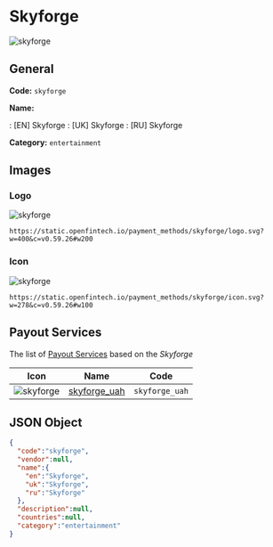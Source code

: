 
# Skyforge 
![skyforge](https://static.openfintech.io/payment_methods/skyforge/logo.svg?w=400&c=v0.59.26#w200)  

## General 
**Code:** `skyforge` 
 
**Name:** 
 
:	[EN] Skyforge 
:	[UK] Skyforge 
:	[RU] Skyforge 
 
**Category:** `entertainment` 
 

## Images 

### Logo 
![skyforge](https://static.openfintech.io/payment_methods/skyforge/logo.svg?w=400&c=v0.59.26#w200)  

```
https://static.openfintech.io/payment_methods/skyforge/logo.svg?w=400&c=v0.59.26#w200
```  

### Icon 
![skyforge](https://static.openfintech.io/payment_methods/skyforge/icon.svg?w=278&c=v0.59.26#w100)  

```
https://static.openfintech.io/payment_methods/skyforge/icon.svg?w=278&c=v0.59.26#w100
```  

## Payout Services 
 
The list of [Payout Services](/payout-services/) based on the _Skyforge_ 

|Icon|Name|Code| 
|:---:|:---:|:---:| 
|![skyforge](https://static.openfintech.io/payout_methods/skyforge/icon.png?w=278&c=v0.59.26#w40) |[skyforge_uah](/payout-services/skyforge_uah/)|`skyforge_uah`| 
 

## JSON Object 

```json
{
  "code":"skyforge",
  "vendor":null,
  "name":{
    "en":"Skyforge",
    "uk":"Skyforge",
    "ru":"Skyforge"
  },
  "description":null,
  "countries":null,
  "category":"entertainment"
}
```  

